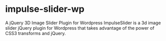 impulse-slider-wp
=================

A jQuery 3D Image Slider Plugin for Wordpress
ImpulseSlider is a 3d image slider jQuery plugin for Wordpress that takes advantage of the power of CSS3 transforms and jQuery.
